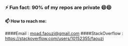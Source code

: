 ### ⚡ Fun fact: 90% of my repos are private 😄😄
#### 📫 How to reach me: 
####Email : moad.faouzi@gmail.com
####StackOverflow : https://stackoverflow.com/users/10152355/faouzi
<!--
**Faouzii/faouzii** is a ✨ _special_ ✨ repository because its `README.md` (this file) appears on your GitHub profile.

Here are some ideas to get you started:

- 🔭 I’m currently working on ...
- 🌱 I’m currently learning ...
- 👯 I’m looking to collaborate on ...
- 🤔 I’m looking for help with ...
- 💬 Ask me about ...
- 📫 How to reach me: ...
- 😄 Pronouns: ...
- ⚡ Fun fact: ...
-->
